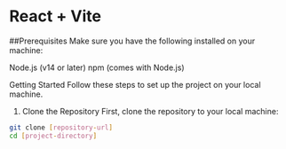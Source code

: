 # React + Vite

##Prerequisites
Make sure you have the following installed on your machine:

Node.js (v14 or later)
npm (comes with Node.js)

Getting Started
Follow these steps to set up the project on your local machine.

1. Clone the Repository
First, clone the repository to your local machine:

```bash
git clone [repository-url]
cd [project-directory]
```
